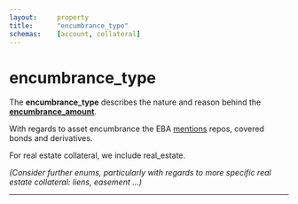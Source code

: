 ```yaml
---
layout:		property
title:		"encumbrance_type"
schemas:	[account, collateral]
---
```


# encumbrance_type
The **encumbrance_type** describes the nature and reason behind the [**encumbrance_amount**][encumbrance_amount].

With regards to asset encumbrance the EBA [mentions][eba-report] repos, covered bonds and derivatives.

For real estate collateral, we include real_estate.

*(Consider further enums, particularly with regards to more specific real estate collateral: liens, easement ...)*

---
[encumbrance_amount]: https://github.com/suadelabs/fire/blob/master/documentation/encumbrance_amount.md
[eba-report]:  https://www.eba.europa.eu/documents/10180/974844/EBA+Report+on+Asset+Encumbrance-+September+2015.pdf/e6e2a6ee-6708-4430-a506-5f68ff70736d
